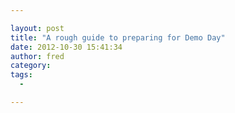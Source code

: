 ```yaml
---

layout: post
title: "A rough guide to preparing for Demo Day"
date: 2012-10-30 15:41:34
author: fred
category:
tags:
  -

---
```


